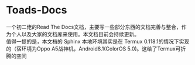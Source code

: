 # Toads-Docs
一个初二佬的Read The Docs文档，主要写一些部分东西的文档完善与整合，作为个人以及大家的文档库来使用。本文档目前会持续更新。  
值得一提的是，本文档的 Sphinx 本地环境其实是在 Termux 0.118.1的情况下实现的（宿环境为Oppo A5战神机，Android8.1(ColorOS 5.0)。这给了Termux可折腾的空间